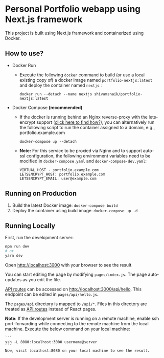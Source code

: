 # Personal Portfolio webapp using Next.js framework

This project is built using Next.js framework and containerized using Docker. 

## How to use?

- Docker Run
  - Execute the following ```docker``` command to build (or use a local existing copy of) a docker image named ```portfolio-nextjs:latest``` and deploy the container named ```nextjs``` :

    ```
    docker run --detach --name nextjs shivamsnaik/portfolio-nextjs:latest
    ```

- Docker Compose **(recommended)**
  - If the docker is running behind an Nginx reverse-proxy with the lets-encrypt support ([click here to find how?](https://github.com/shivamsnaik/nextcloud-reverseproxy-docker)), you can alternatively run the following script to run the container assigned to a domain, e.g., portfolio.example.com

    ```
    docker-compose up --detach
    ```

  - **Note:** For this service to be proxied via Nginx and to support auto-ssl configuration, the following environment variables need to be modified in ```docker-compose.yaml``` and ```docker-compose-dev.yaml```: 
    ```
    VIRTUAL_HOST - portfolio.example.com
    LETSENCRYPT_HOST: portfolio.example.com
    LETSENCRYPT_EMAIL: user@example.com
    ```
## Running on Production
1. Build the latest Docker image: ```docker-compose build```
2. Deploy the container using build image: ```docker-compose up -d```

## Running Locally

First, run the development server:

```bash
npm run dev
# or
yarn dev
```

Open [http://localhost:3000](http://localhost:3000) with your browser to see the result.

You can start editing the page by modifying `pages/index.js`. The page auto-updates as you edit the file.

[API routes](https://nextjs.org/docs/api-routes/introduction) can be accessed on [http://localhost:3000/api/hello](http://localhost:3000/api/hello). This endpoint can be edited in `pages/api/hello.js`.

The `pages/api` directory is mapped to `/api/*`. Files in this directory are treated as [API routes](https://nextjs.org/docs/api-routes/introduction) instead of React pages.

**Note:** If the development server is running on a remote machine, enable ssh port-forwarding while connecting to the remote machine from the local machine. Execute the below command on your local machine:
  
    ```
    ssh -L 8080:localhost:3000 username@server
    ```
    Now, visit localhost:8080 on your local machine to see the result. 
